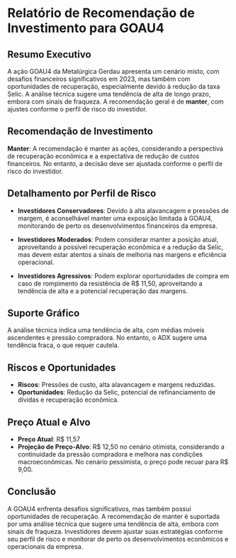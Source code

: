 # Relatório de Recomendação de Investimento para GOAU4

## Resumo Executivo
A ação GOAU4 da Metalúrgica Gerdau apresenta um cenário misto, com desafios financeiros significativos em 2023, mas também com oportunidades de recuperação, especialmente devido à redução da taxa Selic. A análise técnica sugere uma tendência de alta de longo prazo, embora com sinais de fraqueza. A recomendação geral é de **manter**, com ajustes conforme o perfil de risco do investidor.

## Recomendação de Investimento
**Manter**: A recomendação é manter as ações, considerando a perspectiva de recuperação econômica e a expectativa de redução de custos financeiros. No entanto, a decisão deve ser ajustada conforme o perfil de risco do investidor.

## Detalhamento por Perfil de Risco

- **Investidores Conservadores**: Devido à alta alavancagem e pressões de margem, é aconselhável manter uma exposição limitada à GOAU4, monitorando de perto os desenvolvimentos financeiros da empresa.

- **Investidores Moderados**: Podem considerar manter a posição atual, aproveitando a possível recuperação econômica e a redução da Selic, mas devem estar atentos a sinais de melhoria nas margens e eficiência operacional.

- **Investidores Agressivos**: Podem explorar oportunidades de compra em caso de rompimento da resistência de R$ 11,50, aproveitando a tendência de alta e a potencial recuperação das margens.

## Suporte Gráfico
A análise técnica indica uma tendência de alta, com médias móveis ascendentes e pressão compradora. No entanto, o ADX sugere uma tendência fraca, o que requer cautela.

## Riscos e Oportunidades
- **Riscos**: Pressões de custo, alta alavancagem e margens reduzidas.
- **Oportunidades**: Redução da Selic, potencial de refinanciamento de dívidas e recuperação econômica.

## Preço Atual e Alvo
- **Preço Atual**: R$ 11,57
- **Projeção de Preço-Alvo**: R$ 12,50 no cenário otimista, considerando a continuidade da pressão compradora e melhora nas condições macroeconômicas. No cenário pessimista, o preço pode recuar para R$ 9,00.

## Conclusão
A GOAU4 enfrenta desafios significativos, mas também possui oportunidades de recuperação. A recomendação de manter é suportada por uma análise técnica que sugere uma tendência de alta, embora com sinais de fraqueza. Investidores devem ajustar suas estratégias conforme seu perfil de risco e monitorar de perto os desenvolvimentos econômicos e operacionais da empresa.